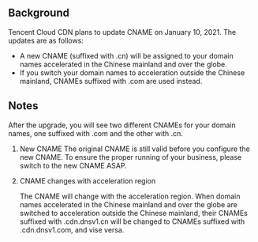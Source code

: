 ## Background

Tencent Cloud CDN plans to update CNAME on January 10, 2021. The updates are as follows:

- A new CNAME (suffixed with .cn) will be assigned to your domain names accelerated in the Chinese mainland and over the globe.
- If you switch your domain names to acceleration outside the Chinese mainland, CNAMEs suffixed with .com are used instead.

## Notes

After the upgrade, you will see two different CNAMEs for your domain names, one suffixed with .com and the other with .cn.

1. New CNAME
   The original CNAME is still valid before you configure the new CNAME. To ensure the proper running of your business, please switch to the new CNAME ASAP.

2. CNAME changes with acceleration region

   The CNAME will change with the acceleration region. When domain names accelerated in the Chinese mainland and over the globe are switched to acceleration outside the Chinese mainland, their CNAMEs suffixed with .cdn.dnsv1.cn will be changed to CNAMEs suffixed with .cdn.dnsv1.com, and vise versa.

   

